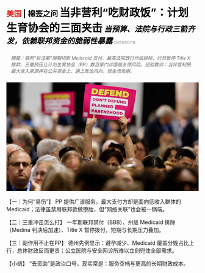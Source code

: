 <span style="color:#E3120B; font-size:14.9pt; font-weight:bold;">美国</span> <span style="color:#000000; font-size:14.9pt; font-weight:bold;">| 棉签之问</span>
<span style="color:#000000; font-size:21.0pt; font-weight:bold;">当非营利“吃财政饭”：计划生育协会的三面夹击</span>
<span style="color:#000000; font-size:14.9pt; font-weight:bold; font-style:italic;">当预算、法院与行政三箭齐发，依赖联邦资金的脆弱性暴露</span>
<span style="color:#808080; font-size:6.2pt;">2025年9月11日</span>

<div style="padding:8px 12px; color:#666; font-size:9.0pt; font-style:italic; margin:12px 0;">摘要：联邦“巨法案”限期切断 Medicaid 支付、最高法院放行州级排除、行政暂停 Title X 拨款，三重挤压让计划生育协会（PP）数百家门诊面临关停风险。经验教训：当非营利把最大收入来源押在公共资金上，遇上政治风向，现金流先崩。</div>

![](../images/017_The_pitfalls_of_being_a_non-profit_that_is_beholden_to_gover/p0077_img01.jpeg)

【一｜为何“易伤”】
PP 提供广谱服务，最大支付方却是面向低收入群体的 Medicaid；法律虽禁用联邦款做堕胎，但“网络关联”也会被一锅端。

【二｜三重冲击怎么打】
一年期联邦禁付（BBB）、州级 Medicaid 排除（Medina 判决后加速）、Title X 暂停拨付，短期与长期压力叠加。

【三｜副作用不止在PP】
德州先例显示：避孕减少、Medicaid 覆盖分娩占比上行，总体财政反而更贵；公立医院与安全网诊所难以立刻兜住全部需求。

【小结】
“去资助”是政治口号，现实常是：服务空档与更高的长期财政成本。


